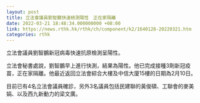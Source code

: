 ```yaml
---
layout: post
title: 立法會議員劉智鵬快速檢測陽性　正在家隔離
date: 2022-03-21 18:48:34.000000000 +08:00
link: https://news.rthk.hk/rthk/ch/component/k2/1640128-20220321.htm
categories: rthk
---
```


立法會議員劉智鵬新冠病毒快速抗原檢測呈陽性。

立法會秘書處說，劉智鵬早上進行快測，結果為陽性。他已完成接種3劑新冠疫苗，正在家隔離。他最近返回立法會綜合大樓及中信大廈15樓的日期為2月10日。

目前已有4名立法會議員確診，另外3名議員包括民建聯的黃俊碩、工聯會的麥美娟、以及西九新動力的梁文廣。
